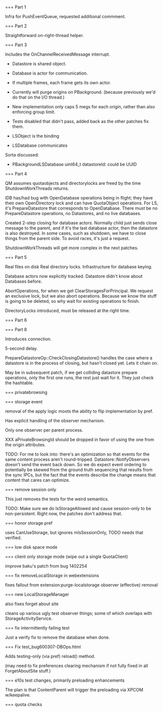 === Part 1

Infra for PushEventQueue, requested additional commment.

=== Part 2

Straightforward on-right-thread helper.

=== Part 3

Includes the OnChannelReceivedMessage interrupt.

- Datastore is shared object.
- Database is actor for communication.
- If multiple frames, each frame gets its own actor.

- Currently will purge origins on PBackground. (because previously we'd do that
  on the I/O thread.)

- New implementation only caps 5 megs for each origin, rather than also
  enforcing group limit.

- Tests disabled that didn't pass, added back as the other patches fix them.

- LSObject is the binding
- LSDatabase communicates

Sorta discussed:
- PBackgroundLSDatabase uint64_t datastoreId: could be UUID

=== Part 4

QM assumes quotaobjects and directorylocks are freed by the time
ShutdownWorkThreads returns.

IDB has/had bug with OpenDatabase operations being in flight; they have their
own OpenDirectory lock and can have QuotaObject operations.  For LS, it's
PrepareDatastore that corresponds to OpenDatabase.  There must be no
PrepareDatastore operations, no Datastores, and no live databases.

Created 2-step closing for database actors.  Normally child just sends close
message to the parent, and if it's the last database actor, then the datastore
is also destroyed.  In some cases, such as shutdown, we have to close things
from the parent side.  To avoid races, it's just a request.

ShutdownWorkThreads will get more complex in the next patches.

=== Part 5

Real files on disk
Real directory locks.
Infrastructure for database keying.

Database actors now explicitly tracked.  Datastore didn't know about Databases
before.

AbortOperations, for when we get ClearStoragesForPrincipal.  We request an
exclusive lock, but we also abort operations.  Because we know the stuff is
going to be deleted, so why wait for existing operations to finish.

DirectoryLocks introduced, must be released at the right time.

=== Part 6

=== Part 8

Introduces connection.

5-second delay.

PrepareDatastoreOp::CheckClosingDatastore() handles the case where a datastore
is in the process of closing, but hasn't closed yet.  Lets it chain on.

May be in subsequent patch, if we get colliding datastore prepare operations,
only the first one runs, the rest just wait for it.  They just check the
hashtable.

=== privatebrowsing

=== storage event

removal of the apply logic moots the ability to flip implementation by pref.

Has explicit handling of the observer mechanism.

Only one observer per parent process.

XXX aPrivateBrowsingId should be dropped in favor of using the one from the
origin attributes.

TODO:
For me to look into: there's an optimization so that events for the same content
process aren't round-tripped.  Datastore::NotifyObservers doesn't send the event
back down.  So we do expect event ordering to potentially be skewed from the
ground truth sequencing that results from the sync IPCs, but the fact that the
events describe the change means that content that cares can optimize.

=== remove session only

This just removes the tests for the weird semantics.

TODO: Make sure we do IsStorageAllowed and cause session-only to be
non-persistent.  Right now, the patches don't address that.

=== honor storage pref

uses CanUseStorage, but ignores mIsSessionOnly, TODO needs that verified.

=== low disk space mode

=== client only storage mode (wipe out a single QuotaClient)

improve baku's patch from bug 1402254

=== fix removeLocalStorage in webextensions

fixes fallout from extension:purge-localstorage observer (effective) removal

=== new LocalStorageManager

also fixes forget about site

cleans up various ugly test observer things; some of which overlaps with
StorageActivityService.

=== fix intermittently failing test

Just a verify fix to remove the database when done.

=== Fix test_bug600307-DBOps.html

Adds testing-only (via pref) reload() method.

(may need to fix preferences clearing mechanism if not fully fixed in all
ForgetAboutSite stuff.)

=== e10s test changes, primarily preloading enhancements

The plan is that ContentParent will trigger the preloading via XPCOM
w/keepalive.

=== quota checks

